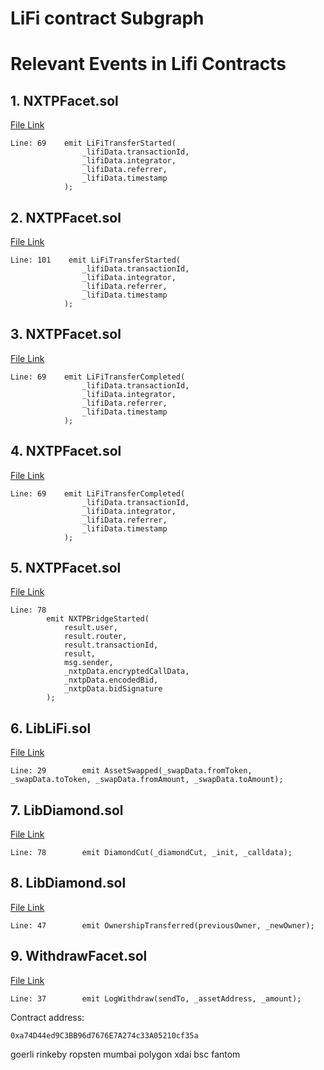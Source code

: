 # LiFi contract Subgraph

# Relevant Events in Lifi Contracts


## 1. NXTPFacet.sol
[File Link](https://github.com/lifinance/lifi-contracts/blob/master/src/Facets/NXTPFacet.sol)
```
Line: 69    emit LiFiTransferStarted(
                _lifiData.transactionId,
                _lifiData.integrator,
                _lifiData.referrer,
                _lifiData.timestamp
            );
```

## 2. NXTPFacet.sol
[File Link](https://github.com/lifinance/lifi-contracts/blob/master/src/Facets/NXTPFacet.sol)
```
Line: 101    emit LiFiTransferStarted(
                _lifiData.transactionId,
                _lifiData.integrator,
                _lifiData.referrer,
                _lifiData.timestamp
            );
```

## 3. NXTPFacet.sol
[File Link](https://github.com/lifinance/lifi-contracts/blob/master/src/Facets/NXTPFacet.sol)
```
Line: 69    emit LiFiTransferCompleted(
                _lifiData.transactionId,
                _lifiData.integrator,
                _lifiData.referrer,
                _lifiData.timestamp
            );
```

## 4. NXTPFacet.sol
[File Link](https://github.com/lifinance/lifi-contracts/blob/master/src/Facets/NXTPFacet.sol)
```
Line: 69    emit LiFiTransferCompleted(
                _lifiData.transactionId,
                _lifiData.integrator,
                _lifiData.referrer,
                _lifiData.timestamp
            );
```

## 5. NXTPFacet.sol
[File Link](https://github.com/lifinance/lifi-contracts/blob/master/src/Facets/NXTPFacet.sol)
```
Line: 78        
        emit NXTPBridgeStarted(
            result.user,
            result.router,
            result.transactionId,
            result,
            msg.sender,
            _nxtpData.encryptedCallData,
            _nxtpData.encodedBid,
            _nxtpData.bidSignature
        );
```

## 6. LibLiFi.sol
[File Link](https://github.com/lifinance/lifi-contracts/blob/master/src/Libraries/LibLiFi.sol)
```
Line: 29        emit AssetSwapped(_swapData.fromToken, _swapData.toToken, _swapData.fromAmount, _swapData.toAmount);
```

## 7. LibDiamond.sol
[File Link](https://github.com/lifinance/lifi-contracts/blob/master/src/Libraries/LibDiamond.sol)
```
Line: 78        emit DiamondCut(_diamondCut, _init, _calldata);
```

## 8. LibDiamond.sol
[File Link](https://github.com/lifinance/lifi-contracts/blob/master/src/Libraries/LibDiamond.sol)
```
Line: 47        emit OwnershipTransferred(previousOwner, _newOwner);
```

## 9. WithdrawFacet.sol
[File Link](https://github.com/lifinance/lifi-contracts/blob/master/src/Facets/WithdrawFacet.sol)
```
Line: 37        emit LogWithdraw(sendTo, _assetAddress, _amount);
```

Contract address: 
```
0xa74D44ed9C3BB96d7676E7A274c33A05210cf35a
```
goerli
rinkeby
ropsten
mumbai
polygon
xdai
bsc
fantom
